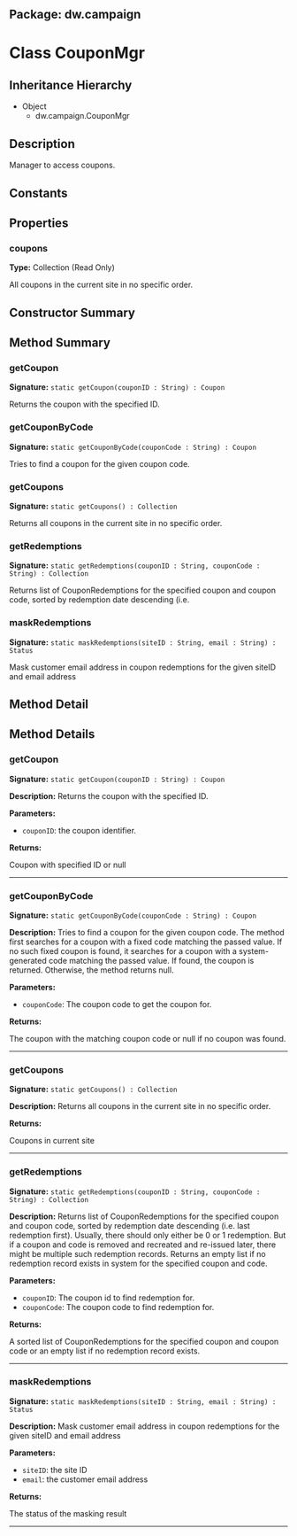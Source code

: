 ## Package: dw.campaign

# Class CouponMgr

## Inheritance Hierarchy

- Object
  - dw.campaign.CouponMgr

## Description

Manager to access coupons.

## Constants

## Properties

### coupons

**Type:** Collection (Read Only)

All coupons in the current site in no specific order.

## Constructor Summary

## Method Summary

### getCoupon

**Signature:** `static getCoupon(couponID : String) : Coupon`

Returns the coupon with the specified ID.

### getCouponByCode

**Signature:** `static getCouponByCode(couponCode : String) : Coupon`

Tries to find a coupon for the given coupon code.

### getCoupons

**Signature:** `static getCoupons() : Collection`

Returns all coupons in the current site in no specific order.

### getRedemptions

**Signature:** `static getRedemptions(couponID : String, couponCode : String) : Collection`

Returns list of CouponRedemptions for the specified coupon and coupon code, sorted by redemption date descending (i.e.

### maskRedemptions

**Signature:** `static maskRedemptions(siteID : String, email : String) : Status`

Mask customer email address in coupon redemptions for the given siteID and email address

## Method Detail

## Method Details

### getCoupon

**Signature:** `static getCoupon(couponID : String) : Coupon`

**Description:** Returns the coupon with the specified ID.

**Parameters:**

- `couponID`: the coupon identifier.

**Returns:**

Coupon with specified ID or null

---

### getCouponByCode

**Signature:** `static getCouponByCode(couponCode : String) : Coupon`

**Description:** Tries to find a coupon for the given coupon code. The method first searches for a coupon with a fixed code matching the passed value. If no such fixed coupon is found, it searches for a coupon with a system-generated code matching the passed value. If found, the coupon is returned. Otherwise, the method returns null.

**Parameters:**

- `couponCode`: The coupon code to get the coupon for.

**Returns:**

The coupon with the matching coupon code or null if no coupon was found.

---

### getCoupons

**Signature:** `static getCoupons() : Collection`

**Description:** Returns all coupons in the current site in no specific order.

**Returns:**

Coupons in current site

---

### getRedemptions

**Signature:** `static getRedemptions(couponID : String, couponCode : String) : Collection`

**Description:** Returns list of CouponRedemptions for the specified coupon and coupon code, sorted by redemption date descending (i.e. last redemption first). Usually, there should only either be 0 or 1 redemption. But if a coupon and code is removed and recreated and re-issued later, there might be multiple such redemption records. Returns an empty list if no redemption record exists in system for the specified coupon and code.

**Parameters:**

- `couponID`: The coupon id to find redemption for.
- `couponCode`: The coupon code to find redemption for.

**Returns:**

A sorted list of CouponRedemptions for the specified coupon and coupon code or an empty list if no redemption record exists.

---

### maskRedemptions

**Signature:** `static maskRedemptions(siteID : String, email : String) : Status`

**Description:** Mask customer email address in coupon redemptions for the given siteID and email address

**Parameters:**

- `siteID`: the site ID
- `email`: the customer email address

**Returns:**

The status of the masking result

---